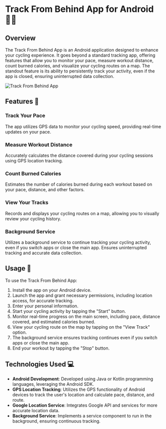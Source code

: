 # Track From Behind App for Android 🚴‍♂️

## Overview

The Track From Behind App is an Android application designed to enhance your cycling experience. It goes beyond a standard tracking app, offering features that allow you to monitor your pace, measure workout distance, count burned calories, and visualize your cycling routes on a map. The standout feature is its ability to persistently track your activity, even if the app is closed, ensuring uninterrupted data collection.

![Track From Behind App](https://github.com/007matan/TrackFromBehind/TrackFromBehindPresentaion.png)

## Features 🌟

### Track Your Pace
The app utilizes GPS data to monitor your cycling speed, providing real-time updates on your pace.

### Measure Workout Distance
Accurately calculates the distance covered during your cycling sessions using GPS location tracking.

### Count Burned Calories
Estimates the number of calories burned during each workout based on your pace, distance, and other factors.

### View Your Tracks
Records and displays your cycling routes on a map, allowing you to visually review your cycling history.

### Background Service
Utilizes a background service to continue tracking your cycling activity, even if you switch apps or close the main app. Ensures uninterrupted tracking and accurate data collection.

## Usage 🚀

To use the Track From Behind App:

1. Install the app on your Android device.
2. Launch the app and grant necessary permissions, including location access, for accurate tracking.
3. Enter your personal information.
4. Start your cycling activity by tapping the "Start" button.
5. Monitor real-time progress on the main screen, including pace, distance covered, and estimated calories burned.
6. View your cycling route on the map by tapping on the "View Track" option.
7. The background service ensures tracking continues even if you switch apps or close the main app.
8. End your workout by tapping the "Stop" button.

## Technologies Used 💻

- **Android Development**: Developed using Java or Kotlin programming languages, leveraging the Android SDK.
- **GPS Location Tracking**: Utilizes the GPS functionality of Android devices to track the user's location and calculate pace, distance, and route.
- **Google Location Service**: Integrates Google API and services for more accurate location data.
- **Background Service**: Implements a service component to run in the background, ensuring continuous tracking.
